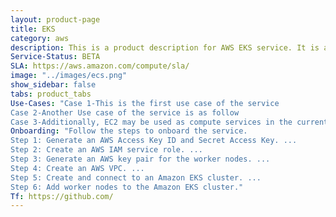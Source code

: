 ```yaml
---
layout: product-page
title: EKS
category: aws
description: This is a product description for AWS EKS service. It is a kubernetes service.
Service-Status: BETA
SLA: https://aws.amazon.com/compute/sla/
image: "../images/ecs.png"
show_sidebar: false
tabs: product_tabs
Use-Cases: "Case 1-This is the first use case of the service
Case 2-Another Use case of the service is as follow
Case 3-Additionally, EC2 may be used as compute services in the current scenario"
Onboarding: "Follow the steps to onboard the service.
Step 1: Generate an AWS Access Key ID and Secret Access Key. ...
Step 2: Create an AWS IAM service role. ...
Step 3: Generate an AWS key pair for the worker nodes. ...
Step 4: Create an AWS VPC. ...
Step 5: Create and connect to an Amazon EKS cluster. ...
Step 6: Add worker nodes to the Amazon EKS cluster."
Tf: https://github.com/
---
```

